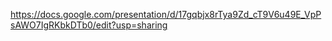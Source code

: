 https://docs.google.com/presentation/d/17gqbjx8rTya9Zd_cT9V6u49E_VpPsAWO7IgRKbkDTb0/edit?usp=sharing
